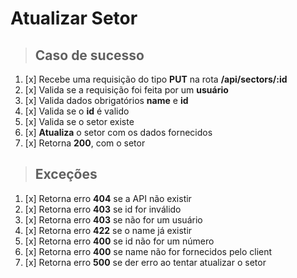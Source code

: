 # Atualizar Setor

> ## Caso de sucesso

1. [x] Recebe uma requisição do tipo **PUT** na rota **/api/sectors/:id**
2. [x] Valida se a requisição foi feita por um **usuário**
3. [x] Valida dados obrigatórios **name** e **id**
4. [x] Valida se o **id** é valido
5. [x] Valida se o setor existe
6. [x] **Atualiza** o setor com os dados fornecidos
7. [x] Retorna **200**, com o setor

> ## Exceções

1. [x] Retorna erro **404** se a API não existir
2. [x] Retorna erro **403** se id for inválido
3. [x] Retorna erro **403** se não for um usuário
4. [x] Retorna erro **422** se o name já existir
5. [x] Retorna erro **400** se id não for um número
6. [x] Retorna erro **400** se name não for fornecidos pelo client
7. [x] Retorna erro **500** se der erro ao tentar atualizar o setor